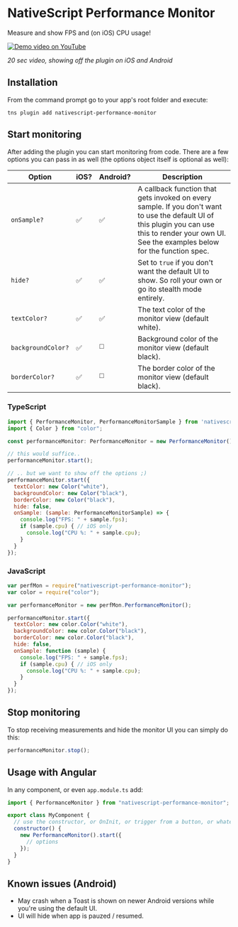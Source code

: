 # NativeScript Performance Monitor
Measure and show FPS and (on iOS) CPU usage!

[![Demo video on YouTube](https://img.youtube.com/vi/qeqWDWCYbvY/0.jpg)](https://www.youtube.com/watch?v=qeqWDWCYbvY)

_20 sec video, showing off the plugin on iOS and Android_

## Installation
From the command prompt go to your app's root folder and execute:

```
tns plugin add nativescript-performance-monitor
```

## Start monitoring
After adding the plugin you can start monitoring from code. There are a few options you can pass in as well (the options object itself is optional as well):

| Option | iOS? | Android? | Description
--- | --- | --- | ---
| `onSample?` | :white_check_mark: | :white_check_mark: | A callback function that gets invoked on every sample. If you don't want to use the default UI of this plugin you can use this to render your own UI. See the examples below for the function spec.
| `hide?` | :white_check_mark: | :white_check_mark: | Set to `true` if you don't want the default UI to show. So roll your own or go ito stealth mode entirely.
| `textColor?` | :white_check_mark: | :white_check_mark: | The text color of the monitor view (default white).
| `backgroundColor?` | :white_check_mark: | :white_medium_square: | Background color of the monitor view (default black).
| `borderColor?` | :white_check_mark: | :white_medium_square: | The border color of the monitor view (default black).

### TypeScript

```js
import { PerformanceMonitor, PerformanceMonitorSample } from 'nativescript-performance-monitor';
import { Color } from "color";

const performanceMonitor: PerformanceMonitor = new PerformanceMonitor();

// this would suffice..
performanceMonitor.start();

// .. but we want to show off the options ;)
performanceMonitor.start({
  textColor: new Color("white"),
  backgroundColor: new Color("black"),
  borderColor: new Color("black"),
  hide: false,
  onSample: (sample: PerformanceMonitorSample) => {
    console.log("FPS: " + sample.fps);
    if (sample.cpu) { // iOS only
      console.log("CPU %: " + sample.cpu);
    }
  }
});
```

### JavaScript

```js
var perfMon = require("nativescript-performance-monitor");
var color = require("color");

var performanceMonitor = new perfMon.PerformanceMonitor();

performanceMonitor.start({
  textColor: new color.Color("white"),
  backgroundColor: new color.Color("black"),
  borderColor: new color.Color("black"),
  hide: false,
  onSample: function (sample) {
    console.log("FPS: " + sample.fps);
    if (sample.cpu) { // iOS only
      console.log("CPU %: " + sample.cpu);
    }
  }
});
```

## Stop monitoring
To stop receiving measurements and hide the monitor UI you can simply do this:

```js
performanceMonitor.stop();
```

## Usage with Angular
In any component, or even `app.module.ts` add:

```js
import { PerformanceMonitor } from "nativescript-performance-monitor";

export class MyComponent {
  // use the constructor, or OnInit, or trigger from a button, or whatever really
  constructor() {
    new PerformanceMonitor().start({
      // options
    });
  }
}
```

## Known issues (Android)
- May crash when a Toast is shown on newer Android versions while you're using the default UI.
- UI will hide when app is pauzed / resumed.

